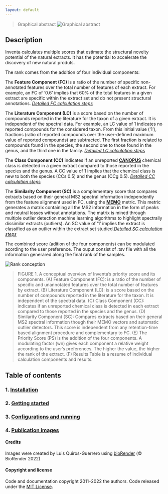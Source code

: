 ```yaml
---
layout: default
---
```

>  Graphical abstract
![Graphical abstract](/assets/img/Celastraceae_AI.png)

## Description 

Inventa calculates multiple scores that estimate the structural novelty potential of the natural extracts. It has the potential to accelerate the discovery of new natural produts.

The rank comes from the addition of four individual components:

The **Feature Component (FC)** is a ratio of the number of specific non-annotated features over the total number of features of each extract. For example, an FC of ‘0.6’ implies that 60% of the total features in a given extract are specific within the extract set and do not present structural annotations. [*Detailed FC calculation steps*](/assets/img/FC.png)

The **Literature Component (LC)** is a score based on the number of compounds reported in the literature for the taxon of a given extract. It is independent of the spectral data. For example, an LC value of 1 indicates no reported compounds for the considered taxon. From this initial value (‘1’), fractions (ratio of reported compounds over the user-defined maximum value of reported compounds) are subtracted. The first fraction is related to compounds found in the species, the second one to those found in the genus, and the third one in the family. [*Detailed LC calculation steps*](/assets/img/LC.png)

The **Class Component (CC)** indicates if an unreported [**CANOPUS**](https://www.nature.com/articles/s41587-020-0740-8) chemical class is detected in a given extract compared to those reported in the species and the genus. A CC value of 1 implies that the chemical class is new to both the species (CCs 0.5) and the genus (CCg 0.5). [*Detailed CC calculation steps*](/assets/img/CC.png)

The **Similarity Component (SC)** is a complementary score that compares extracts based on their general MS2 spectral information independently from the feature alignment used in FC, using the [**MEMO**](https://doi.org/10.3389/fbinf.2022.842964) metric. This metric generates a matrix containing all the MS2 information in the form of peaks and neutral losses without annotations. The matrix is mined through multiple outlier detection machine learning algorithms to highlight spectrally dissimilar extracts (outliers). An SC value of ‘1’ implies the extract is classified as an outlier within the extract set studied.[*Detailed SC calculation steps*](/assets/img/SC.png)

The combined score (adition of the four components) can be modulated acording to the user preference. The ouput consist of .tsv file with all the information generared along the final rank of the samples.

![Rank conception](/assets/img/Detailed_priorityrank.png)

>FIGURE 1. A conceptual overview of Inventa’s priority score and its components. (A) Feature Component (FC): is a ratio of the number of specific and unannotated features over the total number of features by extract. (B) Literature Component (LC): is a score based on the number of compounds reported in the literature for the taxon. It is independent of the spectral data. (C) Class Component (CC): indicates if an unreported chemical class is detected in each extract compared to those reported in the species and the genus. (D) Similarity Component (SC): Compares extracts based on their general MS2 spectral information though their MEMO vectors and automatic outlier detectors. This score is independent from any retention-time based alignment procedure and complementary to FC. (E) The Priority Score (PS) is the addition of the four components. A modulating factor (wn) gives each component a relative weight according to the user’s preferences. The higher the value, the higher the rank of the extract. (F) Results Table is a resume of individual calculation components and results.
> 

<!-- toc -->

## Table of contents


### 1. [**Installation**](installation.md) 

### 2. [**Getting started**](getting-started.md) 

### 3. [**Configurations and running**](configuration-options.md)

### 4. [**Publication images**](Publication_images.md)

<!-- tocstop -->


#### Credits
Images were created by Luis Quiros-Guerrero using [bioRender](https://biorender.com/) (© BioRender 2022)

#### Copyright and license

Code and documentation copyright 2011–2022 the authors. Code released under the [MIT License](https://github.com/luigiquiros/inventa/blob/main/LICENSE).
